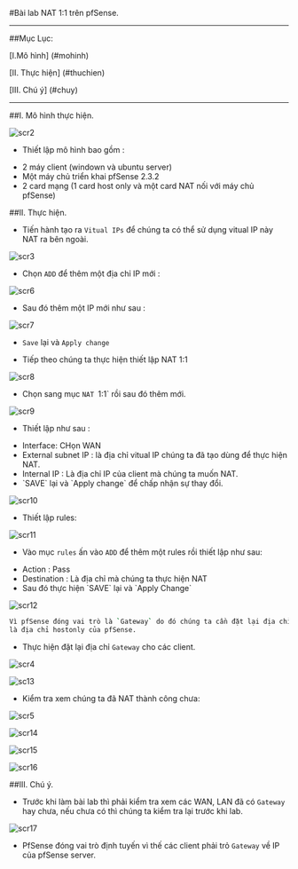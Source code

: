 #Bài lab NAT 1:1 trên pfSense.

****

##Mục Lục:

[I.Mô hình] (#mohinh)

[II. Thực hiện] (#thuchien)

[III. Chú ý] (#chuy)

****

<a name="mohinh"></a>

##I. Mô hình thực hiện.

![scr2](http://i.imgur.com/2vwHw7Nl.png)

- Thiết lập mô hình bao gồm :
 <ul>
  <li>2 máy client (windown và ubuntu server)</li>
  <li>Một máy chủ triển khai pfSense 2.3.2</li>
  <li>2 card mạng (1 card host only và một card NAT nối với máy chủ pfSense)</li>
 </ul>

<a name="thuchien"></a>

##II. Thực hiện.

- Tiến hành tạo ra `Vitual IPs` để chúng ta có thể sử dụng vitual IP này NAT ra bên ngoài.

![scr3](http://i.imgur.com/jmGvmCgl.png)

- Chọn `ADD` để thêm một địa chỉ IP mới :

![scr6](http://i.imgur.com/Qw4Rli7l.png)

- Sau đó thêm một IP mới như sau :

![scr7](http://i.imgur.com/aPeMByDl.png)

- `Save` lại và `Apply change`

- Tiếp theo chúng ta thực hiện thiết lập NAT 1:1

![scr8](http://i.imgur.com/9S1mRULl.png)

- Chọn sang mục `NAT `1:1` rồi sau đó thêm mới.

![scr9](http://i.imgur.com/SWPNUqRl.png)

- Thiết lập như sau :
 <ul>
  <li>Interface: CHọn WAN</li>
  <li>External subnet IP : là địa chỉ vitual IP chúng ta đã tạo dùng để thực hiện NAT.</li>
  <li>Internal IP : Là địa chỉ IP của client mà chúng ta muốn NAT.</li>
  <li>`SAVE` lại và `Apply change` để chấp nhận sự thay đổi.</li>
 </ul>

![scr10](http://i.imgur.com/CEkCJALl.png)

- Thiết lập rules:

![scr11](http://i.imgur.com/x02NJ2wl.png)

- Vào mục `rules` ấn vào `ADD` để thêm một rules rồi thiết lập như sau:
 <ul>
  <li>Action : Pass</li>
  <li>Destination : Là địa chỉ mà chúng ta thực hiện NAT</li>
  <li>Sau đó thực hiện `SAVE` lại và `Apply Change`</li>
 </ul>

![scr12](http://i.imgur.com/Goil6OBl.png)

```sh
Vì pfSense đóng vai trò là `Gateway` do đó chúng ta cần đặt lại địa chỉ Gateway cho các client 
là địa chỉ hostonly của pfSense.
```

- Thực hiện đặt lại địa chỉ `Gateway` cho các client.

![scr4](http://i.imgur.com/t4U32fol.png)

![sc13](http://i.imgur.com/vnkgXVdl.png)

- Kiểm tra xem chúng ta đã NAT thành công chưa:

![scr5](http://i.imgur.com/T4N7rEJl.png)

![scr14](http://i.imgur.com/biNkR9fl.png)

![scr15](http://i.imgur.com/FOAxXM3l.png)

![scr16](http://i.imgur.com/7tRqx5hl.png)

<a name="chuy"></a>

##III. Chú ý.

- Trước khi làm bài lab thì phải kiểm tra xem các WAN, LAN đã có `Gateway` hay chưa, nếu chưa có thì chúng ta
kiểm tra lại trước khi lab.

![scr17](http://i.imgur.com/yr5mTJgl.png)

- PfSense đóng vai trò định tuyến vì thế các client phải trỏ `Gateway` về IP của pfSense server.